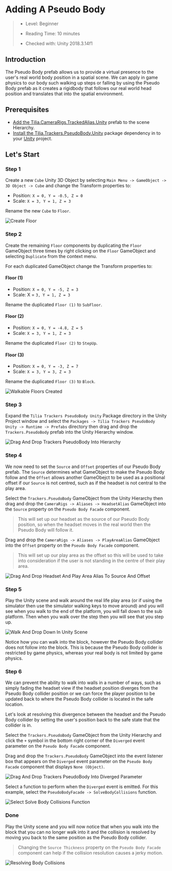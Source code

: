 # Adding A Pseudo Body

> * Level: Beginner
>
> * Reading Time: 10 minutes
>
> * Checked with: Unity 2018.3.14f1

## Introduction

The Pseudo Body prefab allows us to provide a virtual presence to the user's real world body position in a spatial scene. We can apply in game physics to our body such walking up steps or falling by using the Pseudo Body prefab as it creates a rigidbody that follows our real world head position and translates that into the spatial environment.

## Prerequisites

* [Add the Tilia.CameraRigs.TrackedAlias.Unity] prefab to the scene Hierarchy.
* [Install the Tilia.Trackers.PseudoBody.Unity] package dependency in to your [Unity] project.

## Let's Start

### Step 1

Create a new `Cube` Unity 3D Object by selecting `Main Menu -> GameObject -> 3D Object -> Cube` and change the Transform properties to:

* Position: `X = 0, Y = -0.5, Z = 0`
* Scale: `X = 3, Y = 1, Z = 3`

Rename the new `Cube` to `Floor`.

![Create Floor](assets/images/CreateFloor.png)

### Step 2

Create the remaining `Floor` components by duplicating the `Floor` GameObject three times by right clicking on the `Floor` GameObject and selecting `Duplicate` from the context menu.

For each duplicated GameObject change the Transform properties to:

#### Floor (1)

* Position: `X = 0, Y = -5, Z = 3`
* Scale: X = `3, Y = 1, Z = 3`

Rename the duplicated `Floor (1)` to `SubFloor`.

#### Floor (2)

* Position: `X = 0, Y = -4.8, Z = 5`
* Scale: `X = 3, Y = 1, Z = 3`

Rename the duplicated `Floor (2)` to `StepUp`.

#### Floor (3)

* Position: `X = 0, Y = -3, Z = 7`
* Scale: `X = 3, Y = 3, Z = 3`

Rename the duplicated `Floor (3)` to `Block`.

![Walkable Floors Created](assets/images/WalkableFloorsCreated.png)

### Step 3

Expand the `Tilia Trackers PseudoBody Unity` Package directory in the Unity Project window and select the `Packages -> Tilia Trackers PseudoBody Unity -> Runtime -> Prefabs` directory then drag and drop the `Trackers.PseudoBody` prefab into the Unity Hierarchy window.

![Drag And Drop Trackers PseudoBody Into Hierarchy](assets/images/DragAndDropTrackersPseudoBodyIntoHierarchy.png)

### Step 4

We now need to set the `Source` and `Offset` properties of our Pseudo Body prefab. The `Source` determines what GameObject to make the Pseudo Body follow and the `Offset` allows another GameObejct to be used as a positional offset if our `Source` is not centred, such as if the headset is not central to the play area.

Select the `Trackers.PseudoBody` GameObject from the Unity Hierarchy then drag and drop the `CameraRigs -> Aliases -> HeadsetAlias` GameObject into the `Source` property on the `Pseudo Body Facade` component.

> This will set up our headset as the source of our Pseudo Body position, so when the headset moves in the real world then the Pseudo Body will follow it.

Drag and drop the `CameraRigs -> Aliases -> PlayAreaAlias` GameObject into the `Offset` property on the `Pseudo Body Facade` component.

> This will set up our play area as the offset so this will be used to take into consideration if the user is not standing in the centre of their play area.

![Drag And Drop Headset And Play Area Alias To Source And Offset](assets/images/DragAndDropHeadsetAndPlayAreaAliasToSourceAndOffset.png)

### Step 5

Play the Unity scene and walk around the real life play area (or if using the simulator then use the simulator walking keys to move around) and you will see when you walk to the end of the platform, you will fall down to the sub platform. Then when you walk over the step then you will see that you step up.

![Walk And Drop Down In Unity Scene](assets/images/WalkAndDropDownInUnityScene.png)

Notice how you can walk into the block, however the Pseudo Body collider does not follow into the block. This is because the Pseudo Body collider is restricted by game physics, whereas your real body is not limited by game physics.

### Step 6

We can prevent the ability to walk into walls in a number of ways, such as simply fading the headset view if the headset position diverges from the Pseudo Body collider position or we can force the player position to be updated back to where the Pseudo Body collider is located in the safe location.

Let's look at resolving this divergence between the headset and the Pseudo Body collider by setting the user's position back to the safe state that the collider is in.

Select the `Trackers.PseudoBody` GameObject from the Unity Hierarchy and click the `+` symbol in the bottom right corner of the `Diverged` event parameter on the `Pseudo Body Facade` component.

Drag and drop the `Trackers.PseudoBody` GameObject into the event listener box that appears on the `Diverged` event parameter on the `Pseudo Body Facade` component that displays `None (Object)`.

![Drag And Drop Trackers PseudoBody Into Diverged Parameter](assets/images/DragAndDropTrackersPseudoBodyIntoDivergedParameter.png)

Select a function to perform when the `Diverged` event is emitted. For this example, select the `PseudoBodyFacade -> SolveBodyCollisions` function.

![Select Solve Body Collisions Function](assets/images/SelectSolveBodyCollisionsFunction.png)

### Done

Play the Unity scene and you will now notice that when you walk into the block that you can no longer walk into it and the collision is resolved by moving you back to the same position as the Pseudo Body collider.

> Changing the `Source Thickness` property on the `Pseudo Body Facade` component can help if the collision resolution causes a jerky motion.

![Resolving Body Collisions](assets/images/ResolvingBodyCollisions.png)

[Add the Tilia.CameraRigs.TrackedAlias.Unity]: https://github.com/ExtendRealityLtd/Tilia.CameraRigs.TrackedAlias.Unity/blob/master/Documentation/HowToGuides/AddingATrackedAlias/README.md
[Install the Tilia.Trackers.PseudoBody.Unity]: ../Installation/README.md
[Unity]: https://unity3d.com/